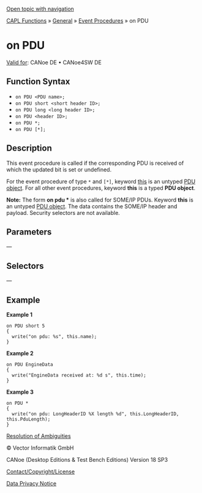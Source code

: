 [Open topic with navigation](../../../../../CANoeDEFamily.htm#Topics/CAPLFunctions/Other/EventProcedures/CAPLfunctionOnPDU.md)

[CAPL Functions](../../CAPLfunctions.md) » [General](../CAPLGeneralStartPage.md) » [Event Procedures](../CAPLfunctionsEventProceduresOverview.md) » on PDU

# on PDU

[Valid for](../../../Shared/FeatureAvailability.md): CANoe DE • CANoe4SW DE

## Function Syntax

- `on PDU <PDU name>;`
- `on PDU short <short header ID>;`
- `on PDU long <long header ID>;`
- `on PDU <header ID>;`
- `on PDU *;`
- `on PDU [*];`

## Description

This event procedure is called if the corresponding PDU is received of which the updated bit is set or undefined.

For the event procedure of type `*` and `[*]`, keyword [this](CAPLfunctionKeywordThis.md) is an untyped [PDU object](../Objects/CAPLfunctionPDU.md). For all other event procedures, keyword **this** is a typed **PDU object**.

**Note:** The form **on pdu \*** is also called for SOME/IP PDUs. Keyword **this** is an untyped [PDU object](../Objects/CAPLfunctionPDU.md). The data contains the SOME/IP header and payload. Security selectors are not available.

## Parameters

—

## Selectors

—

## Example

**Example 1**

```plaintext
on PDU short 5
{
  write("on pdu: %s", this.name);
}
```

**Example 2**

```plaintext
on PDU EngineData
{
  write("EngineData received at: %d s", this.time);
}
```

**Example 3**

```plaintext
on PDU *
{
  write("on pdu: LongHeaderID %X length %d", this.LongHeaderID, this.PduLength);
}
```

[Resolution of Ambiguities](../../../Shared/CAPL/General/ResolveAmbiguities.md)

© Vector Informatik GmbH

CANoe (Desktop Editions & Test Bench Editions) Version 18 SP3

[Contact/Copyright/License](../../../Shared/ContactCopyrightLicense.md)

[Data Privacy Notice](https://www.vector.com/int/en/company/get-info/privacy-policy/)
